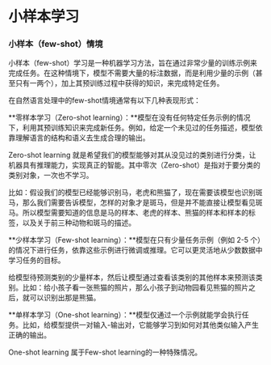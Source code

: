 # 小样本学习

### 小样本（few-shot）情境

小样本（few-shot）学习是一种机器学习方法，旨在通过非常少量的训练示例来完成任务。在这种情境下，模型不需要大量的标注数据，而是利用少量的示例（甚至只有一两个），加上其预训练过程中获得的知识，来完成特定任务。

在自然语言处理中的few-shot情境通常有以下几种表现形式：

**零样本学习（Zero-shot learning）：**模型在没有任何特定任务示例的情况下，利用其预训练知识来完成新任务。例如，给定一个未见过的任务描述，模型依靠理解语言的结构和语义去生成合理的输出。

Zero-shot learning 就是希望我们的模型能够对其从没见过的类别进行分类，让机器具有推理能力，实现真正的智能。其中零次（Zero-shot）是指对于要分类的类别对象，一次也不学习。

比如：假设我们的模型已经能够识别马，老虎和熊猫了，现在需要该模型也识别斑马，那么我们需要告诉模型，怎样的对象才是斑马，但是并不能直接让模型看见斑马。所以模型需要知道的信息是马的样本、老虎的样本、熊猫的样本和样本的标签，以及关于前三种动物和斑马的描述。


**少样本学习（Few-shot learning）：**模型在只有少量任务示例（例如 2-5 个）的情况下进行任务，依靠这些示例进行微调或推理。它可以更灵活地从少数数据中学习任务的目标。

给模型待预测类别的少量样本，然后让模型通过查看该类别的其他样本来预测该类别。比如：给小孩子看一张熊猫的照片，那么小孩子到动物园看见熊猫的照片之后，就可以识别出那是熊猫。

**单样本学习（One-shot learning）：**模型仅通过一个示例就能学会执行任务。比如，给模型提供一对输入-输出对，它能够学习到如何对其他类似输入产生正确的输出。

One-shot learning 属于Few-shot learning的一种特殊情况。

